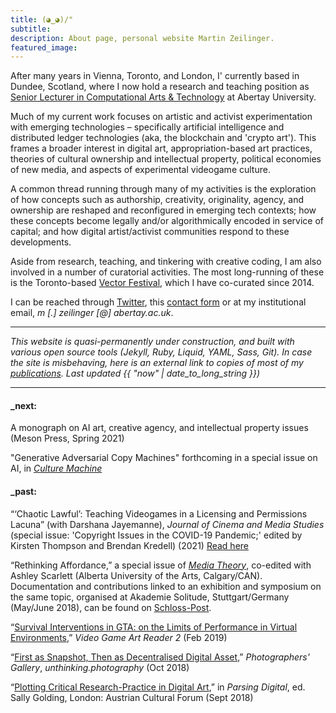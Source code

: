 ```yaml
---
title: (◕‿◕)/"
subtitle:
description: About page, personal website Martin Zeilinger.
featured_image:
---
```

After many years in Vienna, Toronto, and London, I' currently based in Dundee, Scotland, where I now hold a research and teaching position as [Senior Lecturer in Computational Arts & Technology](https://rke.abertay.ac.uk/en/persons/martin-zeilinger) at Abertay University.

Much of my current work focuses on artistic and activist experimentation with emerging technologies – specifically artificial intelligence and distributed ledger technologies (aka, the blockchain and 'crypto art'). This frames a broader interest in digital art, appropriation-based art practices, theories of cultural ownership and intellectual property, political economies of new media, and aspects of experimental videogame culture.

A common thread running through many of my activities is the exploration of how concepts such as authorship, creativity, originality, agency, and ownership are reshaped and reconfigured in emerging tech contexts; how these concepts become legally and/or algorithmically encoded in service of capital; and how digital artist/activist communities respond to these developments.

Aside from research, teaching, and tinkering with creative coding, I am also involved in a number of curatorial activities. The most long-running of these is the Toronto-based [Vector Festival](http://vectorfestival.org/), which I have co-curated since 2014.

I can be reached through [Twitter](https://twitter.com/mrtnzlngr), this [contact form](/contact) or at my institutional email, _m [.] zeilinger [@] abertay.ac.uk_.

---

_This website is quasi-permanently under construction, and built with various open source tools (Jekyll, Ruby, Liquid, YAML, Sass, Git). In case the site is misbehaving, here is an external link to copies of most of my [publications](https://anglia.academia.edu/MZ). Last updated {{ "now" | date_to_long_string }})_

---

#### \_next:

A monograph on AI art, creative agency, and intellectual property issues (Meson Press, Spring 2021)

"Generative Adversarial Copy Machines" forthcoming in a special issue on AI, in [_Culture Machine_](https://culturemachine.net/submissions/cfpmachineintelligencesincontext2021/)

#### \_past:

“‘Chaotic Lawful’: Teaching Videogames in a Licensing and Permissions Lacuna” (with Darshana Jayemanne), _Journal of Cinema and Media Studies_ (special issue: 'Copyright Issues in the COVID-19 Pandemic;' edited by Kirsten Thompson and Brendan Kredell) (2021) [Read here](https://quod.lib.umich.edu/j/jcms/18261332.0060.709/--chaotic-lawful-teaching-digital-games-in-a-licensing?rgn=main;view=fulltext)

“Rethinking Affordance,” a special issue of [_Media Theory_](http://journalcontent.mediatheoryjournal.org/index.php/mt/issue/view/4), co-edited with Ashley Scarlett (Alberta University of the Arts, Calgary/CAN). Documentation and contributions linked to an exhibition and symposium on the same topic, organised at Akademie Solitude, Stuttgart/Germany (May/June 2018), can be found on [Schloss-Post][1].

[1]: https:schloss-post.com

“[Survival Interventions in GTA: on the Limits of Performance in Virtual Environments](/blog/survival-interventions-in-gta.html),” _Video Game Art Reader 2_ (Feb 2019)

“[First as Snapshot, Then as Decentralised Digital Asset](/blog/first-as-snapshot-then-as-decentralised-digital-asset.html),” _Photographers' Gallery_, _unthinking.photography_ (Oct 2018)

“[Plotting Critical Research-Practice in Digital Art](/blog/plotting-critical-researchpractice-in-digital-art.html),” in _Parsing Digital_, ed. Sally Golding, London: Austrian Cultural Forum (Sept 2018)

[2]:https://unthinking.photography/articles/first-as-snapshot-then-as-decentralised-digital-asset
[3]:https://www.videogameartgallery.com/vga-reader
